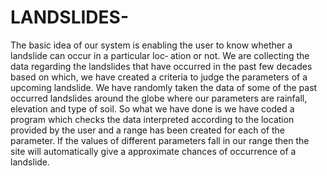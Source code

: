 # LANDSLIDES-
The basic idea of our system is enabling the user to
know whether a landslide can occur in a particular loc‐
ation or not. We are collecting the data regarding the
landslides that have occurred in the past few decades
based on which, we have created a criteria to judge
the parameters of a upcoming landslide. We have
randomly taken the data of some of the past occurred
landslides around the globe where our parameters are
rainfall, elevation and type of soil. So what we have
done is we have coded a program which checks the
data interpreted according to the location provided
by the user and a range has been created for each of
the parameter. If the values of different parameters
fall in our range then the site will automatically give a
approximate chances of occurrence of a landslide.
